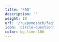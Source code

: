 ```yaml
---
title: 'FAQ'
description: ''
weight: 10
url: '/ru/pomoshch/faq'
icon: 'circle-question'
color: bg-lime-100
---
```

